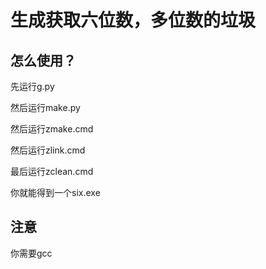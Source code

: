 # 生成获取六位数，多位数的垃圾

## 怎么使用？

先运行g.py

然后运行make.py

然后运行zmake.cmd

然后运行zlink.cmd

最后运行zclean.cmd

你就能得到一个six.exe

## 注意

你需要gcc